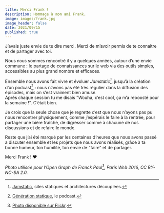 ```yaml
---
title: Merci Frank !
description: Hommage à mon ami Frank.
image: images/frank.jpg
image_header: false
date: 2021/09/15
published: true
---
```

J’avais juste envie de te dire merci. Merci de m’avoir permis de te connaitre et de partager avec toi.

Nous nous sommes rencontré il y a quelques années, autour d’une envie commune : le partage de connaissances sur le web via des outils simples, accessibles au plus grand nombre et efficaces.

Ensemble nous avons fait vivre et évoluer _Jamstatic[^1]_, jusqu’à la création d’un podcast[^2] : nous n’avons pas été très régulier dans la diffusion des épisodes, mais on s’est vraiment bien amusé.  
Après chaque session tu me disais "Wouha, c’est cool, ça m’a reboosté pour la semaine !". C’était bien.

Je crois que la seule chose que je regrette c’est que nous n’ayons pas pu nous rencontrer physiquement, comme j’espérais le faire à la rentrée, pour partager une bière fraîche, de digresser comme à chacune de nos discussions et de refaire le monde.

Reste que j’ai été marqué par les centaines d’heures que nous avons passé a discuter ensemble et les projets que nous avons réalisés, grâce à ta bonne humeur, ton humilité, ton envie de "faire" et de partager.

Merci Frank ! ❤️

_Photo utilisée pour l’Open Graph de Franck Paul[^3], Paris Web 2016, CC BY-NC-SA 2.0._

[^1]: [Jamstatic](https://jamstatic.fr), sites statiques et architectures découplées.
[^2]: [Génération statique](https://anchor.fm/jamstatic), le podcast.
[^3]: [Photo disponible sur Flickr](https://flickr.com/photos/franck-paul/30471668741/in/pool-parisweb2016/).
